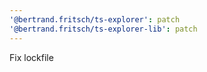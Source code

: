 ```yaml
---
'@bertrand.fritsch/ts-explorer': patch
'@bertrand.fritsch/ts-explorer-lib': patch
---
```


Fix lockfile
